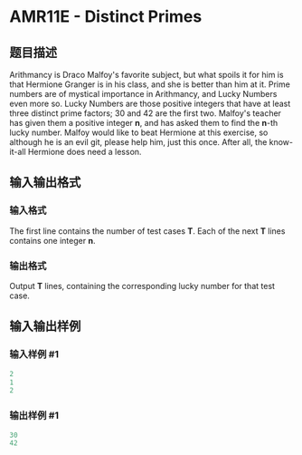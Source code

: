 # AMR11E - Distinct Primes

## 题目描述

Arithmancy is Draco Malfoy's favorite subject, but what spoils it for him is that Hermione Granger is in his class, and she is better than him at it. Prime numbers are of mystical importance in Arithmancy, and Lucky Numbers even more so. Lucky Numbers are those positive integers that have at least three distinct prime factors; 30 and 42 are the first two. Malfoy's teacher has given them a positive integer **n**, and has asked them to find the **n**-th lucky number. Malfoy would like to beat Hermione at this exercise, so although he is an evil git, please help him, just this once. After all, the know-it-all Hermione does need a lesson.

## 输入输出格式

### 输入格式

The first line contains the number of test cases **T**. Each of the next **T** lines contains one integer **n**.

### 输出格式

Output **T** lines, containing the corresponding lucky number for that test case.

## 输入输出样例

### 输入样例 #1

```cpp
2
1
2
```


### 输出样例 #1

```cpp
30
42
```


